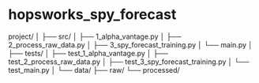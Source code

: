 # hopsworks_spy_forecast

project/
│
├── src/
│   ├── 1_alpha_vantage.py
│   ├── 2_process_raw_data.py
│   ├── 3_spy_forecast_training.py
│   └── main.py
│
├── tests/
│   ├── test_1_alpha_vantage.py
│   ├── test_2_process_raw_data.py
│   ├── test_3_spy_forecast_training.py
│   └── test_main.py
│
└── data/
    ├── raw/
    └── processed/
